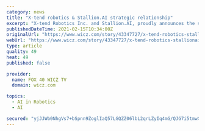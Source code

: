 ```yaml
---
category: news
title: "X-tend robotics & Stallion.AI strategic relationship"
excerpt: "X-tend Robotics Inc. and Stallion.AI, proudly announces the signed agreement for a multiple-phase strategic partnership."
publishedDateTime: 2021-02-15T10:34:00Z
originalUrl: "https://www.wicz.com/story/43347727/x-tend-robotics-stallionai-strategic-relationship"
webUrl: "https://www.wicz.com/story/43347727/x-tend-robotics-stallionai-strategic-relationship"
type: article
quality: 49
heat: 49
published: false

provider:
  name: FOX 40 WICZ TV
  domain: wicz.com

topics:
  - AI in Robotics
  - AI

secured: "yjJJWb0NhgVs7+bSpnn9ZoglIaQ57LGQZZ06lbL2qrLZyIq4mG/QJG7i5tmwXu8k5ab79eebZMZncHL+7mdSQ5+ii2I4KFIsOBOVb0b5la0+3d0V9jXrdKjoIRwZYzbaG/lS7nfqTqCFLV+SaPQCrOIzp1V/2TGJ6xNVDGMYR8wr8OqoVTbQloD8JmANJsnb2hcyrf/cWBDB+1zA3qAHvfFOTOjqvd6nH3pVP1AgGsC2lbxyCm0YJQ9ioZm25jXt6yrOW1WOu7v8TSR/zqA7b3EgSfnWpvSUgkm79+OEv6tTQmQAxzsmev2YascuCb0dP0Xs4yDtMxXov+KLSBKofVTYvX7KXkBn7Cn/iLfDjPc=;/qnhGqULZlXzrHoO1bbGJw=="
---
```


